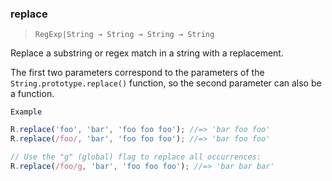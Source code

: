 ### replace

> ```RegExp|String → String → String → String```

Replace a substring or regex match in a string with a replacement.

The first two parameters correspond to the parameters of the `String.prototype.replace()` function, so the second parameter can also be a function.

`Example`

```js
R.replace('foo', 'bar', 'foo foo foo'); //=> 'bar foo foo'
R.replace(/foo/, 'bar', 'foo foo foo'); //=> 'bar foo foo'

// Use the "g" (global) flag to replace all occurrences:
R.replace(/foo/g, 'bar', 'foo foo foo'); //=> 'bar bar bar'
```